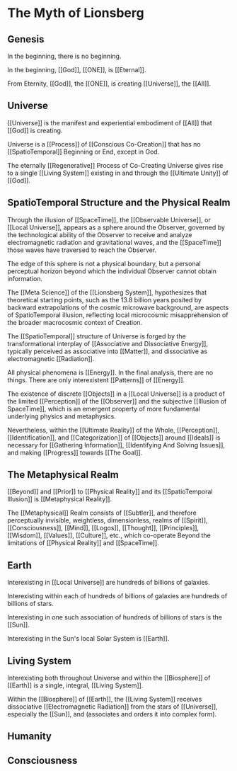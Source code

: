 # The Myth of Lionsberg

## Genesis 

In the beginning, there is no beginning. 

In the beginning, [[God]], [[ONE]], is [[Eternal]]. 

From Eternity, [[God]], the [[ONE]], is creating [[Universe]], the [[All]]. 
## Universe 

[[Universe]] is the manifest and experiential embodiment of [[All]] that [[God]] is creating. 

Universe is a [[Process]] of [[Conscious Co-Creation]] that has no [[SpatioTemporal]] Beginning or End, except in God.  

The eternally [[Regenerative]] Process of Co-Creating Universe gives rise to a single [[Living System]] existing in and through the [[Ultimate Unity]] of [[God]]. 
## SpatioTemporal Structure and the Physical Realm 

Through the illusion of [[SpaceTime]], the [[Observable Universe]], or [[Local Universe]], appears as a sphere around the Observer, governed by the technological ability of the Observer to receive and analyze electromagnetic radiation and gravitational waves, and the [[SpaceTime]] those waves have traversed to reach the Observer. 

The edge of this sphere is not a physical boundary, but a personal perceptual horizon beyond which the individual Observer cannot obtain information. 

The [[Meta Science]] of the [[Lionsberg System]], hypothesizes that theoretical starting points, such as the 13.8 billion years posited by backward extrapolations of the cosmic microwave background, are aspects of SpatioTemporal illusion, reflecting local microcosmic misapprehension of the broader macrocosmic context of Creation. 

The [[SpatioTemporal]] structure of Universe is forged by the transformational interplay of [[Associative and Dissociative Energy]], typically perceived as associative into [[Matter]], and dissociative as electromagnetic [[Radiation]]. 

All physical phenomena is [[Energy]]. In the final analysis, there are no things. There are only interexistent [[Patterns]] of [[Energy]]. 

The existence of discrete [[Objects]] in a [[Local Universe]] is a product of the limited [[Perception]] of the [[Observer]] and the subjective [[Illusion of SpaceTime]], which is an emergent property of more fundamental underlying physics and metaphysics. 

Nevertheless, within the [[Ultimate Reality]] of the Whole, [[Perception]], [[Identification]], and [[Categorization]] of [[Objects]] around [[Ideals]] is necessary for [[Gathering Information]], [[Identifying And Solving Issues]], and making [[Progress]] towards [[The Goal]]. 

## The Metaphysical Realm 

[[Beyond]] and [[Prior]] to [[Physical Reality]] and its [[SpatioTemporal Illusion]] is [[Metaphysical Reality]]. 

The [[Metaphysical]] Realm consists of [[Subtler]], and therefore perceptually invisible, weightless, dimensionless, realms of [[Spirit]], [[Consciousness]], [[Mind]], [[Logos]], [[Thought]], [[Principles]], [[Wisdom]], [[Values]], [[Culture]], etc., which co-operate Beyond the limitations of [[Physical Reality]] and [[SpaceTime]].  

## Earth 

Interexisting in [[Local Universe]] are hundreds of billions of galaxies. 

Interexisting within each of hundreds of billions of galaxies are hundreds of billions of stars. 

Interexisting in one such association of hundreds of billions of stars is the [[Sun]]. 

Interexisting in the Sun's local Solar System is [[Earth]]. 

## Living System 

Interexisting both throughout Universe and within the [[Biosphere]] of [[Earth]] is a single, integral, [[Living System]]. 

Within the [[Biosphere]] of [[Earth]], the [[Living System]] receives dissociative [[Electromagnetic Radiation]] from the stars of [[Universe]], especially the [[Sun]], and (associates and orders it into complex form). 

## Humanity 


## Consciousness


## 


